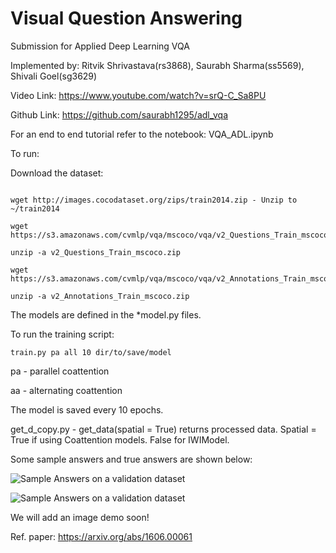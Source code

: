 # Visual Question Answering
Submission for Applied Deep Learning VQA

Implemented by: Ritvik Shrivastava(rs3868), Saurabh Sharma(ss5569), Shivali Goel(sg3629)


Video Link: https://www.youtube.com/watch?v=srQ-C_Sa8PU

Github Link: https://github.com/saurabh1295/adl_vqa

For an end to end tutorial refer to the notebook: VQA_ADL.ipynb

To  run:

Download the dataset:

```wget http://images.cocodataset.org/annotations/annotations_trainval2014.zip

wget http://images.cocodataset.org/zips/train2014.zip - Unzip to ~/train2014

wget https://s3.amazonaws.com/cvmlp/vqa/mscoco/vqa/v2_Questions_Train_mscoco.zip

unzip -a v2_Questions_Train_mscoco.zip

wget https://s3.amazonaws.com/cvmlp/vqa/mscoco/vqa/v2_Annotations_Train_mscoco.zip

unzip -a v2_Annotations_Train_mscoco.zip
```

The models are defined in the *model.py files.

To run the training script:

```train.py pa all 10 dir/to/save/model```

pa - parallel coattention

aa - alternating coattention


The model is saved every 10 epochs.

get_d_copy.py - get_data(spatial = True) returns processed data. Spatial = True if using Coattention models. False for IWIModel.



Some sample answers and true answers are shown below:

![Sample Answers on a validation dataset](https://github.com/saurabh1295/adl_vqa/blob/master/images/screen.png)

![Sample Answers on a validation dataset](https://github.com/saurabh1295/adl_vqa/blob/master/images/screen2.png)

We will add an image demo soon!

Ref. paper: https://arxiv.org/abs/1606.00061



